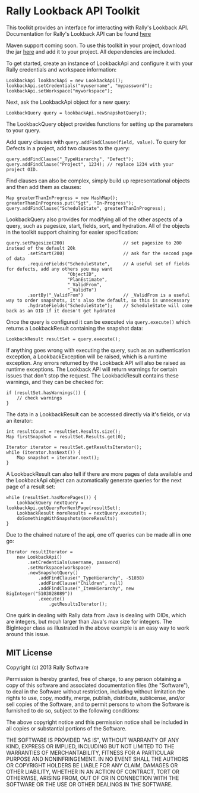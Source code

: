 # Rally Lookback API Toolkit #

This toolkit provides an interface for interacting with Rally's Lookback API. Documentation for Rally's Lookback API can be found [here](https://rally1.rallydev.com/analytics/doc)

Maven support coming soon. To use this toolkit in your project, download the jar [here](https://github.com/ericlifka/Rally-Lookback-Toolkit/blob/master/out/artifacts/lbapi_rest_toolkit_jar/lbapi-rest-toolkit.jar?raw=true) and add it to your project. All dependencies are included.

To get started, create an instance of LookbackApi and configure it with your Rally credentials and workspace information:

    LookbackApi lookbackApi = new LookbackApi();
    lookbackApi.setCredentials("myusername", "mypassword");
    lookbackApi.setWorkspace("myworkspace");

Next, ask the LookbackApi object for a new query:

    LookbackQuery query = lookbackApi.newSnapshotQuery();

The LookbackQuery object provides functions for setting up the parameters to your query.

Add query clauses with `query.addFindClause(field, value)`. To query for Defects in a project, add two clauses to the query:

    query.addFindClause("_TypeHierarchy", "Defect");
    query.addFindClause("Project", 1234); // replace 1234 with your project OID.

Find clauses can also be complex, simply build up representational objects and then add them as clauses:

    Map greaterThanInProgress = new HashMap();
    greaterThanInProgress.put("$gt", "In-Progress");
    query.addFindClause("ScheduleState", greaterThanInProgress);

LookbackQuery also provides for modifying all of the other aspects of a query, such as pagesize, start, fields, sort, and hydration. All of the objects in the toolkit support chaining for easier specification:

    query.setPagesize(200)                      // set pagesize to 200 instead of the default 20k
            .setStart(200)                      // ask for the second page of data
            .requireFields("ScheduleState",     // A useful set of fields for defects, add any others you may want
                           "ObjectID",
                           "PlanEstimate",
                           "_ValidFrom",
                           "_ValidTo")
            .sortBy("_ValidFrom")               // _ValidFrom is a useful way to order snapshots, it's also the default, so this is unnecessary
            .hydrateFields("ScheduleState");    // ScheduleState will come back as an OID if it doesn't get hydrated



Once the query is configured it can be executed via `query.execute()` which returns a LookbackResult containing the snapshot data:

    LookbackResult resultSet = query.execute();

If anything goes wrong with executing the query, such as an authentication exception, a LookbackException will be raised, which is a runtime exception. Any errors returned by the Lookback API will also be raised as runtime exceptions. The Lookback API will return warnings for certain issues that don't stop the request. The LookbackResult contains these warnings, and they can be checked for:

    if (resultSet.hasWarnings()) {
        // check warnings
    }

The data in a LookbackResult can be accessed directly via it's fields, or via an iterator:

    int resultCount = resultSet.Results.size();
    Map firstSnapshot = resultSet.Results.get(0);

    Iterator iterator = resultSet.getResultsIterator();
    while (iterator.hasNext()) {
        Map snapshot = iterator.next();
    }

A LookbackResult can also tell if there are more pages of data available and the LookbackApi object can automatically generate queries for the next page of a result set:

    while (resultSet.hasMorePages()) {
        LookbackQuery nextQuery = lookbackApi.getQueryForNextPage(resultSet);
        LookbackResult moreResults = nextQuery.execute();
        doSomethingWithSnapshots(moreResults);
    }

Due to the chained nature of the api, one off queries can be made all in one go:

    Iterator resultIterator =
        new LookbackApi()
            .setCredentials(username, password)
            .setWorkspace(workspace)
            .newSnapshotQuery()
                .addFindClause("_TypeHierarchy", -51038)
                .addFindClause("Children", null)
                .addFindClause("_ItemHierarchy", new BigInteger("5103028089"))
                .execute()
                    .getResultsIterator();

One quirk in dealing with Rally data from Java is dealing with OIDs, which are integers, but mcuh larger than Java's max size for integers. The BigInteger class as illustrated in the above example is an easy way to work around this issue.


## MIT License ##

Copyright (c) 2013 Rally Software

Permission is hereby granted, free of charge, to any person obtaining a copy of this software and associated
documentation files (the "Software"), to deal in the Software without restriction, including without limitation
the rights to use, copy, modify, merge, publish, distribute, sublicense, and/or sell copies of the Software, and
to permit persons to whom the Software is furnished to do so, subject to the following conditions:

The above copyright notice and this permission notice shall be included in all copies or substantial portions of the Software.

THE SOFTWARE IS PROVIDED "AS IS", WITHOUT WARRANTY OF ANY KIND, EXPRESS OR IMPLIED, INCLUDING BUT NOT LIMITED
TO THE WARRANTIES OF MERCHANTABILITY, FITNESS FOR A PARTICULAR PURPOSE AND NONINFRINGEMENT. IN NO EVENT SHALL
THE AUTHORS OR COPYRIGHT HOLDERS BE LIABLE FOR ANY CLAIM, DAMAGES OR OTHER LIABILITY, WHETHER IN AN ACTION OF
CONTRACT, TORT OR OTHERWISE, ARISING FROM, OUT OF OR IN CONNECTION WITH THE SOFTWARE OR THE USE OR OTHER DEALINGS
IN THE SOFTWARE.
